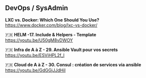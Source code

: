 ## DevOps / SysAdmin

**LXC vs. Docker: Which One Should You Use?**  
https://www.docker.com/blog/lxc-vs-docker/

🇫🇷 **HELM -17. Include & Helpers - Template**  
https://youtu.be/U50gM8vDWOY

🇫🇷 **Infra de A à Z - 29. Ansible Vault pour vos secrets**  
https://youtu.be/ESViHPL2f_I

🇫🇷 **Cloud de A à Z - 30. Consul : création de services via ansible**  
https://youtu.be/GdGGjJJdHiI
